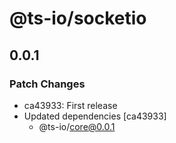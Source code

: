 # @ts-io/socketio

## 0.0.1

### Patch Changes

- ca43933: First release
- Updated dependencies [ca43933]
  - @ts-io/core@0.0.1
